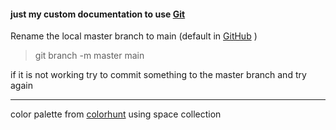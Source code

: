 #### just my custom documentation to use [Git](https://git-scm.com/)

Rename the local master branch to main (default in [GitHub](https://github.blog/changelog/2020-10-01-the-default-branch-for-newly-created-repositories-is-now-main/) )

> git branch -m master main

if it is not working try to commit something to the master branch and try again

---------

color palette from  [colorhunt](colorhunt.co) using space collection
